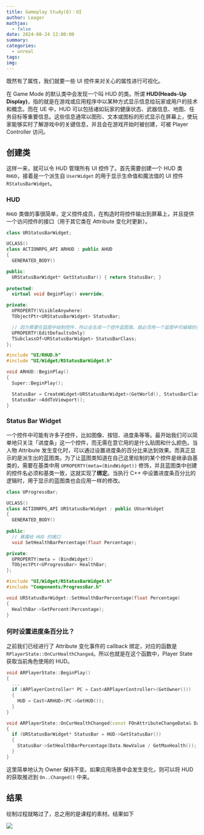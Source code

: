 ```yaml
---
title: Gameplay Study(6)：UI
author: Leager
mathjax:
  - false
date: 2024-08-24 12:00:00
summary:
categories:
  - unreal
tags:
img:
---
```


既然有了属性，我们就要一些 UI 控件来对关心的属性进行可视化。

<!-- more -->

在 Game Mode 的默认类中会发现一个叫 HUD 的类。所谓 **HUD(Heads-Up Display)**，指的就是在游戏或应用程序中以某种方式显示信息给玩家或用户的技术和概念。而在 UE 中，HUD 可以包括诸如玩家的健康状态、武器信息、地图、任务目标等重要信息。这些信息通常以图形、文本或图标的形式显示在屏幕上，使玩家能够实时了解游戏中的关键信息，并且会在游戏开始时被创建，可被 Player Controller 访问。

## 创建类

这样一来，就可以令 HUD 管理所有 UI 控件了。首先需要创建一个 HUD 类 `RHUD`，接着是一个派生自 `UserWidget` 的用于显示生命值和魔法值的 UI 控件 `RStatusBarWidget`。

### HUD

`RHUD` 类做的事很简单，定义控件成员，在构造时将控件输出到屏幕上，并且提供一个访问控件的接口（用于其它类在 Attribute 变化时更新）。

```cpp UI/RHUD.h
class URStatusBarWidget;

UCLASS()
class ACTIONRPG_API ARHUD : public AHUD
{
  GENERATED_BODY()

public:
  URStatusBarWidget* GetStatusBar() { return StatusBar; }
	
protected:
  virtual void BeginPlay() override;

private:
  UPROPERTY(VisibleAnywhere)
  TObjectPtr<URStatusBarWidget> StatusBar;

  // 因为需要在蓝图中绘制控件，所以会生成一个控件蓝图类。就必须用一个蓝图中可编辑的变量来表示这个蓝图类。
  UPROPERTY(EditDefaultsOnly)
  TSubclassOf<URStatusBarWidget> StatusBarClass;
};
```

```cpp UI/RHUD.cpp
#include "UI/RHUD.h"
#include "UI/Widget/RStatusBarWidget.h"

void ARHUD::BeginPlay()
{
  Super::BeginPlay();

  StatusBar = CreateWidget<URStatusBarWidget>(GetWorld(), StatusBarClass);
  StatusBar->AddToViewport();
}
```

### Status Bar Widget

一个控件中可能有许多子控件，比如图像、按钮、进度条等等。最开始我们可以简单地只关注「进度条」这一个控件，而无需在意它用的是什么贴图和什么颜色。当人物 Attribute 发生变化时，可以通过设置进度条的百分比来达到效果。而真正显示的是派生出的蓝图类。为了让蓝图类知道在自己这里绘制的某个控件是继承自基类的，需要在基类中用 `UPROPERTY(meta=(BindWidget))` 修饰，并且蓝图类中创建的控件名必须和基类一致，这就实现了**绑定**。当执行 C++ 中设置进度条百分比的逻辑时，用于显示的蓝图类也会应用一样的修改。

```cpp UI/Widget/RStatusBarWidget.h
class UProgressBar;

UCLASS()
class ACTIONRPG_API URStatusBarWidget : public UUserWidget
{
  GENERATED_BODY()
	
public:
  // 暴露给 HUD 的接口
  void SetHealthBarPercentage(float Percentage);

private:
  UPROPERTY(meta = (BindWidget))
  TObjectPtr<UProgressBar> HealthBar;
};
```

```cpp UI/Widget/RStatusBarWidget.cpp
#include "UI/Widget/RStatusBarWidget.h"
#include "Components/ProgressBar.h"

void URStatusBarWidget::SetHealthBarPercentage(float Percentage)
{
  HealthBar->SetPercent(Percentage);
}
```

### 何时设置进度条百分比？

之前我们已经进行了 Attribute 变化事件的 callback 绑定，对应的函数是 `RPlayerState::OnCurHealthChanged`。所以也就是在这个函数中，Player State 获取当前角色使用的 HUD。

```cpp Components/RPlayerState.cpp
void ARPlayerState::BeginPlay()
{
  ...
  if (ARPlayerController* PC = Cast<ARPlayerController>(GetOwner()))
  {
    HUD = Cast<ARHUD>(PC->GetHUD());
  }
}

void ARPlayerState::OnCurHealthChanged(const FOnAttributeChangeData& Data)
{
  if (URStatusBarWidget* StatusBar = HUD->GetStatusBar())
  {
    StatusBar->SetHealthBarPercentage(Data.NewValue / GetMaxHealth());
  }
}
```

这里简单地认为 Owner 保持不变。如果应用场景中会发生变化，则可以将 HUD 的获取推迟到 `On..Changed()` 中来。


## 结果

绘制过程就略过了，总之用的是课程的素材。结果如下

<img src="hudres.png">